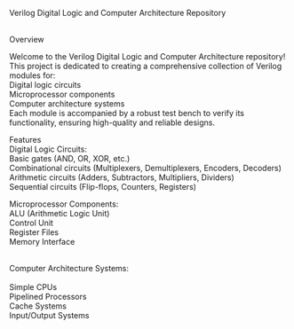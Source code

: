 Verilog Digital Logic and Computer Architecture Repository<br><br>

Overview<br>

Welcome to the Verilog Digital Logic and Computer Architecture repository! This project is dedicated to creating a comprehensive collection of Verilog modules for:<br>
Digital logic circuits<br>
Microprocessor components<br>
Computer architecture systems<br>
Each module is accompanied by a robust test bench to verify its functionality, ensuring high-quality and reliable designs.<br>

Features
<br>
Digital Logic Circuits: <br>
Basic gates (AND, OR, XOR, etc.)<br>
Combinational circuits (Multiplexers, Demultiplexers, Encoders, Decoders)<br>
Arithmetic circuits (Adders, Subtractors, Multipliers, Dividers)<br>
Sequential circuits (Flip-flops, Counters, Registers)<br>

Microprocessor Components:<br>
ALU (Arithmetic Logic Unit)<br>
Control Unit<br>
Register Files<br>
Memory Interface<br><br>

Computer Architecture Systems:<br>
<br>
Simple CPUs<br>
Pipelined Processors<br>
Cache Systems<br>
Input/Output Systems<br>
